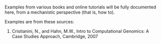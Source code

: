 Examples from various books and online tutorials will be fully documented here, from a mechanistic perspective (that is, how to). 

Examples are from these sources:
1. Cristianini, N., and Hahn, M.W., Intro to Computational Genomics: A Case Studies Approach, Cambridge, 2007
